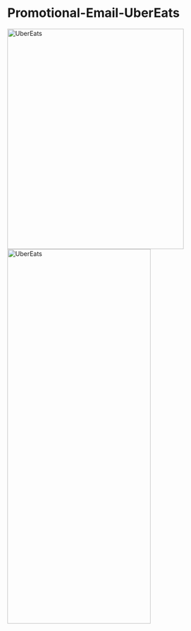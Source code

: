 # Promotional-Email-UberEats


<img src="https://i.ibb.co/xGDR4nw/uber-Eats-desktop.webp" alt="UberEats" title="Desktop" height="500" width="400" >
<img src="https://i.ibb.co/7JKV33Y/uber-Eats-mobile.png" alt="UberEats" title="Mobile" height="850" width="325" >

